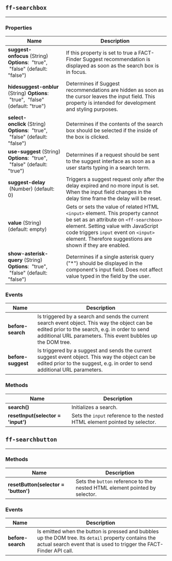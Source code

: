 ## `ff-searchbox`
___
### Properties
| Name | Description |
| ---- | ----------- |
| **suggest-onfocus**&nbsp;(String) **Options**: &nbsp;"true", &nbsp;"false" (default: "false") | If this property is set to true a FACT-Finder Suggest recommendation is displayed as soon as the search box is in focus. |
| **hidesuggest-onblur**&nbsp; (String) **Options**: &nbsp;"true", &nbsp;"false" (default: "true") | Determines if Suggest recommendations are hidden as soon as the cursor leaves the input field. This property is intended for development and styling purposes. |
| **select-onclick**&nbsp;(String) **Options**: &nbsp;"true", &nbsp;"false" (default: "false") | Determines if the contents of the search box should be selected if the inside of the box is clicked. |
| **use-suggest**&nbsp;(String) **Options**: &nbsp;"true", &nbsp;"false" (default: "true") | Determines if a request should be sent to the suggest interface as soon as a user starts typing in a search term. |
| **suggest-delay** &nbsp;(Number) (default: 0) | Triggers a suggest request only after the delay expired and no more input is set. When the input field changes in the delay time frame the delay will be reset. |
| **value**&nbsp;(String) (default: empty) | Gets or sets the value of related HTML `<input>` element. This property cannot be set as an attribute on `<ff-searchbox>` element. Setting value with JavaScript code triggers `input` event on `<input>` element. Therefore suggestions are shown if they are enabled. |
| **show-asterisk-query**&nbsp;(String) **Options**: &nbsp;"true", &nbsp;"false" (default: "false") | Determines if a single asterisk query ("*") should be displayed in the component's input field. Does not affect value typed in the field by the user. |
### Events
| Name | Description |
| ---- | ----------- |
| **before-search** | Is triggered by a search and sends the current search event object. This way the object can be edited prior to the search, e.g. in order to send additional URL parameters. This event bubbles up the DOM tree. |
| **before-suggest** | Is triggered by a suggest and sends the current suggest event object. This way the object can be edited prior to the suggest, e.g. in order to send additional URL parameters. |

### Methods
| Name | Description |
| ---- | ----------- |
| **search()** | Initializes a search.|
| **resetInput(selector = 'input')** | Sets the `input` reference to the nested HTML element pointed by selector. |

## `ff-searchbutton`
___
### Methods
| Name | Description |
| ---- | ----------- |
| **resetButton(selector = 'button')** | Sets the `button` reference to the nested HTML element pointed by selector. |

### Events
| Name | Description |
| ---- | ----------- |
| **before-search** | Is emitted when the button is pressed and bubbles up the DOM tree. Its `detail` property contains the actual search event that is used to trigger the FACT-Finder API call. |
